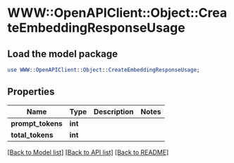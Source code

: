 # WWW::OpenAPIClient::Object::CreateEmbeddingResponseUsage

## Load the model package
```perl
use WWW::OpenAPIClient::Object::CreateEmbeddingResponseUsage;
```

## Properties
Name | Type | Description | Notes
------------ | ------------- | ------------- | -------------
**prompt_tokens** | **int** |  | 
**total_tokens** | **int** |  | 

[[Back to Model list]](../README.md#documentation-for-models) [[Back to API list]](../README.md#documentation-for-api-endpoints) [[Back to README]](../README.md)


